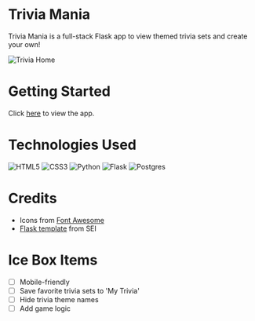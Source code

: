 # Trivia Mania

Trivia Mania is a full-stack Flask app to view themed trivia sets and create your own! 

![Trivia Home](https://i.imgur.com/9DLOcPk.png)

# Getting Started

Click [here](https://trivia-mania.herokuapp.com/trivia) to view the app. 

# Technologies Used

![HTML5](https://img.shields.io/badge/html5-%23E34F26.svg?style=for-the-badge&logo=html5&logoColor=white)
![CSS3](https://img.shields.io/badge/css3-%231572B6.svg?style=for-the-badge&logo=css3&logoColor=white)
![Python](https://img.shields.io/badge/python-3670A0?style=for-the-badge&logo=python&logoColor=ffdd54)
![Flask](https://img.shields.io/badge/flask-%23000.svg?style=for-the-badge&logo=flask&logoColor=white)
![Postgres](https://img.shields.io/badge/postgres-%23316192.svg?style=for-the-badge&logo=postgresql&logoColor=white)

# Credits

- Icons from [Font Awesome](https://fontawesome.com/icons)
- [Flask template](https://github.com/SEI-Remote/flask_blog) from SEI  
  
# Ice Box Items

- [ ] Mobile-friendly
- [ ] Save favorite trivia sets to 'My Trivia'
- [ ] Hide trivia theme names 
- [ ] Add game logic